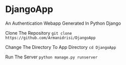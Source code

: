 # DjangoApp
An Authentication Webapp Generated In Python Django 

Clone The Repository
```git clone https://github.com/Armanidrisi/DjangoApp```

Change The Directory To App Directory
```cd DjangoApp```

Run The Server
```python manage.py runserver```
